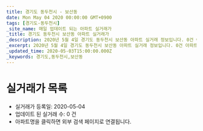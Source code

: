 ```yaml
---
title: 경기도 동두천시 - 보산동
date: Mon May 04 2020 00:00:00 GMT+0900
tags: [경기도-동두천시]
_site_name: 매일 업데이트 되는 아파트 실거래가
_title: 경기도 동두천시 보산동 아파트 실거래가
_description: 2020년 5월 4일 경기도 동두천시 보산동 아파트 실거래 정보입니다. 0건 아파트 정보가 있습니다.
_excerpt: 2020년 5월 4일 경기도 동두천시 보산동 아파트 실거래 정보입니다. 0건 아파트 정보가 있습니다.
_updated_time: 2020-05-03T15:00:00.000Z
_keywords: 경기도,동두천시,보산동
---
```






# 실거래가 목록
- 실거래가 등록일: 2020-05-04
- 업데이트 된 실거래 수: 0 건
- 아파트명을 클릭하면 외부 검색 페이지로 연결됩니다.




